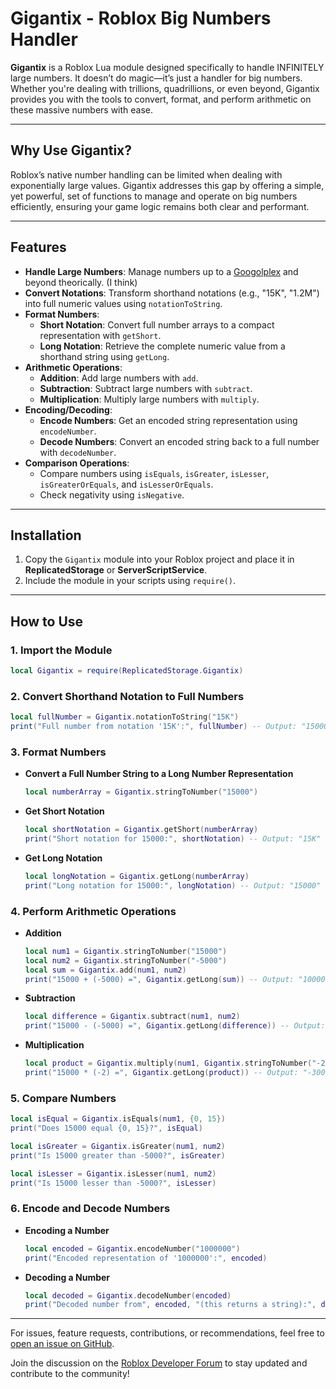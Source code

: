 # Gigantix - Roblox Big Numbers Handler

**Gigantix** is a Roblox Lua module designed specifically to handle INFINITELY large numbers. It doesn’t do magic—it’s just a handler for big numbers. Whether you're dealing with trillions, quadrillions, or even beyond, Gigantix provides you with the tools to convert, format, and perform arithmetic on these massive numbers with ease.

---

## Why Use Gigantix?

Roblox’s native number handling can be limited when dealing with exponentially large values. Gigantix addresses this gap by offering a simple, yet powerful, set of functions to manage and operate on big numbers efficiently, ensuring your game logic remains both clear and performant.

---

## Features
- **Handle Large Numbers**: Manage numbers up to a [Googolplex](https://units.fandom.com/wiki/Prefix_Of_Numbers) and beyond theorically. (I think)
- **Convert Notations**: Transform shorthand notations (e.g., "15K", "1.2M") into full numeric values using `notationToString`.
- **Format Numbers**:
  - **Short Notation**: Convert full number arrays to a compact representation with `getShort`.
  - **Long Notation**: Retrieve the complete numeric value from a shorthand string using `getLong`.
- **Arithmetic Operations**:
  - **Addition**: Add large numbers with `add`.
  - **Subtraction**: Subtract large numbers with `subtract`.
  - **Multiplication**: Multiply large numbers with `multiply`.
- **Encoding/Decoding**:
  - **Encode Numbers**: Get an encoded string representation using `encodeNumber`.
  - **Decode Numbers**: Convert an encoded string back to a full number with `decodeNumber`.
- **Comparison Operations**:
  - Compare numbers using `isEquals`, `isGreater`, `isLesser`, `isGreaterOrEquals`, and `isLesserOrEquals`.
  - Check negativity using `isNegative`.

---

## Installation

1. Copy the `Gigantix` module into your Roblox project and place it in **ReplicatedStorage** or **ServerScriptService**.
2. Include the module in your scripts using `require()`.

---

## How to Use

### 1. Import the Module
```lua
local Gigantix = require(ReplicatedStorage.Gigantix)
```

### 2. Convert Shorthand Notation to Full Numbers
```lua
local fullNumber = Gigantix.notationToString("15K")
print("Full number from notation '15K':", fullNumber) -- Output: "15000"
```

### 3. Format Numbers

- **Convert a Full Number String to a Long Number Representation**
  ```lua
  local numberArray = Gigantix.stringToNumber("15000")
  ```

- **Get Short Notation**
  ```lua
  local shortNotation = Gigantix.getShort(numberArray)
  print("Short notation for 15000:", shortNotation) -- Output: "15K"
  ```

- **Get Long Notation**
  ```lua
  local longNotation = Gigantix.getLong(numberArray)
  print("Long notation for 15000:", longNotation) -- Output: "15000"
  ```

### 4. Perform Arithmetic Operations

- **Addition**
  ```lua
  local num1 = Gigantix.stringToNumber("15000")
  local num2 = Gigantix.stringToNumber("-5000")
  local sum = Gigantix.add(num1, num2)
  print("15000 + (-5000) =", Gigantix.getLong(sum)) -- Output: "10000"
  ```

- **Subtraction**
  ```lua
  local difference = Gigantix.subtract(num1, num2)
  print("15000 - (-5000) =", Gigantix.getLong(difference)) -- Output: "20000"
  ```

- **Multiplication**
  ```lua
  local product = Gigantix.multiply(num1, Gigantix.stringToNumber("-2"))
  print("15000 * (-2) =", Gigantix.getLong(product)) -- Output: "-30000"
  ```

### 5. Compare Numbers
```lua
local isEqual = Gigantix.isEquals(num1, {0, 15})
print("Does 15000 equal {0, 15}?", isEqual)

local isGreater = Gigantix.isGreater(num1, num2)
print("Is 15000 greater than -5000?", isGreater)

local isLesser = Gigantix.isLesser(num1, num2)
print("Is 15000 lesser than -5000?", isLesser)
```

### 6. Encode and Decode Numbers

- **Encoding a Number**
  ```lua
  local encoded = Gigantix.encodeNumber("1000000")
  print("Encoded representation of '1000000':", encoded)
  ```

- **Decoding a Number**
  ```lua
  local decoded = Gigantix.decodeNumber(encoded)
  print("Decoded number from", encoded, "(this returns a string):", decoded)
  ```

---

For issues, feature requests, contributions, or recommendations, feel free to [open an issue on GitHub](https://github.com/DavldMA/Gigantix/issues).

Join the discussion on the [Roblox Developer Forum](https://devforum.roblox.com/t/gigantix-—-infinite-size-numbers-module/3307153/27) to stay updated and contribute to the community!


